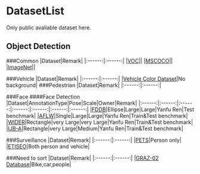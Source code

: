 # DatasetList
Only public avaliable dataset here.

## Object Detection
###Common
|Dataset|Remark|
|:------:|:------:|
|[VOC](http://host.robots.ox.ac.uk/pascal/VOC/)||
|[MSCOCO](http://mscoco.org/)||
|[ImageNet](http://www.image-net.org/)||

###Vehicle
|Dataset|Remark|
|:------:|:------:|
|[Vehicle Color Dataset](http://mc.eistar.net/~pchen/project.html)|No background|
###Pedestrian
|Dataset|Remark|
|:------:|:------:|

###Face
####Face Detection
|Dataset|AnnotationType|Pose|Scale|Owner|Remark|
|:------:|:------:|:------:|:------:|:------:|:------:|:------:|
|[FDDB](http://vis-www.cs.umass.edu/fddb/index.html)|Ellipse|Large|Large|Yanfu Ren|Test benchmark|
|[AFLW](http://lrs.icg.tugraz.at/research/aflw/)|Single|Large|Large|Yanfu Ren|Train&Test benchmark|
|[WIDER](http://mmlab.ie.cuhk.edu.hk/projects/WIDERFace/)|Rectangle|very Large|very Large|Yanfu Ren|Train&Test benchmark|
|[IJB-A](http://www.nist.gov/itl/iad/ig/facechallenges.cfm)|Rectangle|very Large|Medium|Yanfu Ren|Train&Test benchmark|

###Surveillance
|Dataset|Remark|
|:------:|:------:|
|[PETS](http://www.cvg.reading.ac.uk/PETS2016/)|Person only|
|[ETISEO](http://www-sop.inria.fr/members/Francois.Bremond/topicsText/etiseoProject.html)|Both person and vehicle|

###Need to sort
|Dataset|Remark|
|:------:|:------:|
|[GRAZ-02 Database](http://www.emt.tugraz.at/~pinz/data/GRAZ_02/)|Bike,car,people|
